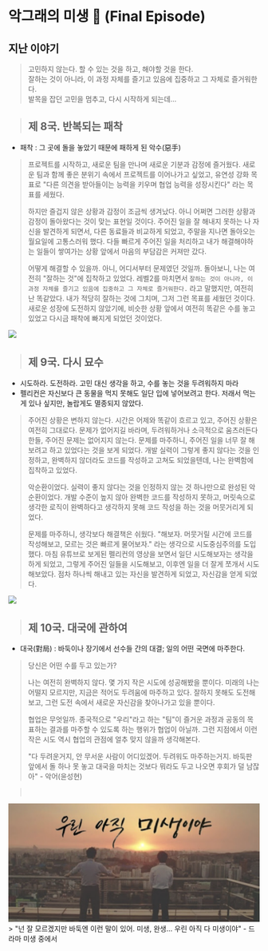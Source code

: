 # 악그래의 미생 🐊 (Final Episode)

## 지난 이야기
> 고민하지 않는다. 할 수 있는 것을 하고, 해야할 것을 한다.   
> 잘하는 것이 아니라, 이 과정 자체를 즐기고 있음에 집중하고 그 자체로 즐거워한다.  
> 발목을 잡던 고민을 멈추고, 다시 시작하게 되는데... 


> ## 제 8국. 반복되는 패착
- 패착 : 그 곳에 돌을 놓았기 때문에 패하게 된 악수(惡手)
> 프로젝트를 시작하고, 새로운 팀을 만나며 새로운 기분과 감정에 즐거웠다.
> 새로운 팀과 함께 좋은 분위기 속에서 프로젝트를 이어나가고 싶었고,
> 유연성 강화 목표로 "다른 의견을 받아들이는 능력을 키우며 협업 능력을 성장시킨다" 라는 목표를 세웠다.
>
> 하지만 즐겁지 않은 상황과 감정이 조금씩 생겨났다.
> 아니 어쩌면 그러한 상황과 감정이 돌아왔다는 것이 맞는 표현일 것이다.
> 주어진 일을 잘 해내지 못하는 나 자신을 발견하게 되면서, 다른 동료들과 비교하게 되었고, 주말을 지나면 돌아오는 월요일에 고통스러워 했다.
> 다들 빠르게 주어진 일을 처리하고 내가 해결해야하는 일들이 쌓여가는 상황 앞에서 마음의 부담감은 커져만 갔다.
> 
> 어떻게 해결할 수 있을까. 아니, 어디서부터 문제였던 것일까.
> 돌아보니, 나는 여전히 "잘하는 것"에 집착하고 있었다.
> 레벨2를 마치면서 `잘하는 것이 아니라, 이 과정 자체를 즐기고 있음에 집중하고 그 자체로 즐거워한다.` 라고 말했지만, 여전히 난 똑같았다.
> 내가 적당히 잘하는 것에 그치며, 그저 그런 목표를 세웠던 것이다.
> 새로운 성장에 도전하지 않았기에, 비슷한 상황 앞에서 여전히 똑같은 수를 놓고 있었고 다시금 패착에 빠지게 되었던 것이었다.

<img src="https://pimg.mk.co.kr/meet/neds/2014/11/image_readtop_2014_1387739_14150953411611336.jpg">

> ## 제 9국. 다시 묘수
- 시도하라. 도전하라. 고민 대신 생각을 하고, 수를 놓는 것을 두려워하지 마라
- 펠리컨은 자신보다 큰 동물을 먹지 못해도 일단 입에 넣어보려고 한다. 저래서 먹는게 있나 싶지만, 놀랍게도 멸종되지 않았다. 

> 주어진 상황은 변하지 않는다.
> 시간은 어제와 똑같이 흐르고 있고, 주어진 상황은 여전히 그대로다.
> 문제가 없어지길 바라며, 두려워하거나 소극적으로 움츠러든다 한들, 주어진 문제는 없어지지 않는다.
> 문제를 마주하니, 주어진 일을 너무 잘 해보려고 하고 있었다는 것을 보게 되었다.
> 개발 실력이 그렇게 좋지 않다는 것을 인정하고, 완벽하지 않더라도 코드를 작성하고 고쳐도 되었을텐데, 나는 완벽함에 집착하고 있었다.
> 
> 악순환이었다. 실력이 좋지 않다는 것을 인정하지 않는 것 하나만으로 완성된 악순환이었다.
> 개발 수준이 높지 않아 완벽한 코드를 작성하지 못하고, 머릿속으로 생각한 로직이 완벽하다고 생각하지 못해 코드 작성을 하는 것을 머뭇거리게 되었다.
> 
> 문제를 마주하니, 생각보다 해결책은 쉬웠다.
> "해보자. 머뭇거릴 시간에 코드를 작성해보고, 모르는 것은 빠르게 물어보자." 라는 생각으로 시도중심주의를 도입했다.
> 마침 유튜브로 보게된 펠리컨의 영상을 보면서 일단 시도해보자는 생각을 하게 되었고,
> 그렇게 주어진 일들을 시도해보고, 이후엔 일을 더 잘게 쪼개서 시도해보았다.
> 점차 하나씩 해내고 있는 자신을 발견하게 되었고, 자신감을 얻게 되었다.

<img src="https://cdn.maily.so/tk3e64axec2531cdv7ucmqwh9mo3" width="400dx">

> ## 제 10국. 대국에 관하여
- 대국(對局) : 바둑이나 장기에서 선수들 간의 대결; 일의 어떤 국면에 마주한다.

> 당신은 어떤 수를 두고 있는가?
> 
> 나는 여전히 완벽하지 않다. 몇 가지 작은 시도에 성공해봤을 뿐이다.
> 미래의 나는 어떨지 모르지만, 지금은 적어도 두려움에 마주하고 있다.
> 잘하지 못해도 도전해보고, 그런 도전 속에서 새로운 자신감을 찾아나가고 있을 뿐이다.
> 
> 협업은 무엇일까. 종국적으로 "우리"라고 하는 "팀"이 즐거운 과정과 공동의 목표하는 결과를 마주할 수 있도록 하는 행위가 협업이 아닐까.
> 그런 지점에서 이런 작은 시도 역시 협업의 관점에 얼추 맞지 않을까 생각해본다.
> 
> "다 두려운거지, 안 무서운 사람이 어디있겠어. 두려워도 마주하는거지. 바둑판 앞에서 돌 하나 못 놓고 대국을 마치는 것보다 뭐라도 두고 나오면 후회가 덜 남잖아" - 악어(윤성현)

> &nbsp;
<img src="images/MI_SAENG.png">
> "넌 잘 모르겠지만 바둑엔 이런 말이 있어. 미생, 완생... 우린 아직 다 미생이야" - 드라마 미생 중에서